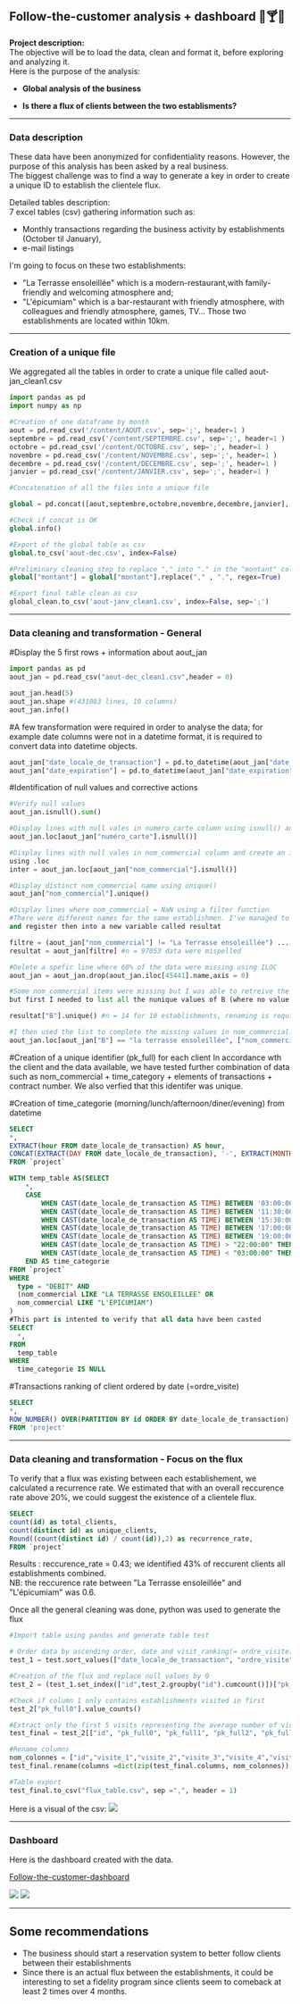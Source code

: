 ##  Follow-the-customer analysis + dashboard 🍴🍸🍕

**Project description:** 
<br> The objective will be to load the data, clean and format it, before exploring and analyzing it.
<br> Here is the purpose of the analysis:

- <b> Global analysis of the business</b>

- <b> Is there a flux of clients between the two establisments? </b>

___
### Data description 
These data have been anonymized for confidentiality reasons. 
However, the purpose of this analysis has been asked by a real business.
<br> The biggest challenge was to find a way to generate a key in order to create a unique ID to establish the clientele flux. 

Detailed tables description: 
<br> 7 excel tables (csv) gathering information such as: 
- Monthly transactions regarding the business activity by establishments (October til January),
- e-mail listings
  
I'm going to focus on these two establishments:
- "La Terrasse ensoleillée" which is a modern-restaurant,with family-friendly and welcoming atmosphere and;
- "L'épicumiam" which is a bar-restaurant with friendly atmosphere, with colleagues and friendly atmosphere, games, TV...
Those two establishments are located within 10km. 

___
### Creation of a unique file

We aggregated all the tables in order to crate a unique file called aout-jan_clean1.csv
```python
import pandas as pd
import numpy as np

#Creation of one dataframe by month
aout = pd.read_csv('/content/AOUT.csv', sep=';', header=1 )
septembre = pd.read_csv('/content/SEPTEMBRE.csv', sep=';', header=1 )
octobre = pd.read_csv('/content/OCTOBRE.csv', sep=';', header=1 )
novembre = pd.read_csv('/content/NOVEMBRE.csv', sep=';', header=1 )
decembre = pd.read_csv('/content/DECEMBRE.csv', sep=';', header=1 )
janvier = pd.read_csv('/content/JANVIER.csv', sep=';', header=1 )

#Concatenation of all the files into a unique file

global = pd.concat([aout,septembre,octobre,novembre,decembre,janvier], ignore_index=True)

#Check if concat is OK
global.info()

#Export of the global table as csv
global.to_csv('aout-dec.csv', index=False) 

#Preliminary cleaning step to replace "," into "." in the "montant" column
global["montant"] = global["montant"].replace("," , ".", regex=True)

#Export final table clean as csv
global_clean.to_csv('aout-janv_clean1.csv', index=False, sep=';') 
```


___
### Data cleaning and transformation - General 

#Display the 5 first rows + information about aout_jan 
```python
import pandas as pd
aout_jan = pd.read_csv("aout-dec_clean1.csv",header = 0) 

aout_jan.head(5)
aout_jan.shape #(431083 lines, 10 columns)
aout_jan.info()
```

#A few transformation were required in order to analyse the data; for example date columns were not in a datetime format,
it is required to convert data into datetime objects. 
```python
aout_jan["date_locale_de_transaction"] = pd.to_datetime(aout_jan["date_locale_de_transaction"])
aout_jan["date_expiration"] = pd.to_datetime(aout_jan["date_expiration"])
```
#Identification of null values and corrective actions
```python
#Verify null values
aout_jan.isnull().sum()

#Display lines with null vales in numero_carte column using isnull() and loc
aout_jan.loc[aout_jan["numéro_carte"].isnull()]

#Display lines with null vales in nom_commercial column and create an inter dataframe
using .loc 
inter = aout_jan.loc[aout_jan["nom_commercial"].isnull()]

#Display distinct nom_commercial name using unique()
aout_jan["nom_commercial"].unique()

#Display lines where nom_commercial = NaN using a filter function
#There were different names for the same establishmen. I've managed to display the incorreclty spelled names into a filter
and register then into a new variable called resultat

filtre = (aout_jan["nom_commercial"] != "La Terrasse ensoleillée") ....
resultat = aout_jan[filtre] #n = 97053 data were mispelled 

#Delete a spefic line where 60% of the data were missing using ILOC
aout_jan = aout_jan.drop(aout_jan.iloc[45441].name,axis = 0)

#Some nom_commercial items were missing but I was able to retreive the information using data from B column
but first I needed to list all the nunique values of B (where no value was missing). 

resultat["B"].unique() #n = 14 for 10 establishments, renaming is required

#I then used the list to complete the missing values in nom_commercial. 
aout_jan.loc[aout_jan["B"] == "la terrasse ensoleillée", ["nom_commercial"]] = "LA TERRASSE ENSOLEILLEE"
```
#Creation of a unique identifier (pk_full) for each client 
In accordance wth the client and the data available, we have tested further combination of data such as 
nom_commercial + time_category + elements of transactions + contract number. 
We also verfied that this identifer was unique.

#Creation of time_categorie (morning/lunch/afternoon/diner/evening) from datetime
```sql
SELECT
*,
EXTRACT(hour FROM date_locale_de_transaction) AS hour,
CONCAT(EXTRACT(DAY FROM date_locale_de_transaction), '-', EXTRACT(MONTH FROM date_locale_de_transaction)) AS jour_du_mois 
FROM `project`
```
```sql
WITH temp_table AS(SELECT
    *,
    CASE
        WHEN CAST(date_locale_de_transaction AS TIME) BETWEEN '03:00:00' AND '11:30:00' THEN 'Matin' #morning
        WHEN CAST(date_locale_de_transaction AS TIME) BETWEEN '11:30:00' AND '15:30:00' THEN 'Déjeuner' #lunch
        WHEN CAST(date_locale_de_transaction AS TIME) BETWEEN '15:30:00' AND '17:00:00' THEN 'Après_midi' #afternoon
        WHEN CAST(date_locale_de_transaction AS TIME) BETWEEN '17:00:00' AND '20:00:00' THEN 'Dîner' #diner
        WHEN CAST(date_locale_de_transaction AS TIME) BETWEEN '19:00:00' AND '22:00:00' THEN 'Dîner' #diner
        WHEN CAST(date_locale_de_transaction AS TIME) > "22:00:00" THEN 'Soirée' #evening
        WHEN CAST(date_locale_de_transaction AS TIME) < "03:00:00" THEN 'Soirée' #evening
    END AS time_categorie
FROM `project`
WHERE
  type = "DEBIT" AND
  (nom_commercial LIKE "LA TERRASSE ENSOLEILLEE" OR
  nom_commercial LIKE "L'EPICUMIAM")
)
#This part is intented to verify that all data have been casted
SELECT 
  *, 
FROM 
  temp_table
WHERE
  time_categorie IS NULL
```
#Transactions ranking of client ordered by date (=ordre_visite)
```sql
SELECT
*,
ROW_NUMBER() OVER(PARTITION BY id ORDER BY date_locale_de_transaction) AS ordre_visite
FROM 'project'
```

___
### Data cleaning and transformation - Focus on the flux 

To verify that a flux was existing between each establishement, we calculated a recurrence rate. 
We estimated that with an overall reccurence rate above 20%, we could suggest the existence of a clientele flux.

```sql
SELECT
count(id) as total_clients,
count(distinct id) as unique_clients,
Round((count(distinct id) / count(id)),2) as recurrence_rate,
FROM `project`
```
Results : reccurence_rate = 0.43; we identified 43% of reccurent clients all establishments combined. 
<br> NB: the reccurence rate between "La Terrasse ensoleillée" and "L'épicumiam" was 0.6. 

Once all the general cleaning was done, python was used to generate the flux


```python
#Import table using pandas and generate table test

# Order data by ascending order, date and visit_ranking(= ordre_visite)
test_1 = test.sort_values(["date_locale_de_transaction", "ordre_visite"],ascending = True)

#Creation of the flux and replace null values by 0
test_2 = (test_1.set_index(["id",test_2.groupby("id").cumcount()])["pk_full"].unstack(fill_value ="0").add_prefix("pk_full").reset_index())

#Check if column 1 only contains establishments visited in first
test_2["pk_full0"].value_counts()

#Extract only the first 5 visits representing the average number of visits per customer
test_final = test_2[["id", "pk_full0", "pk_full1", "pk_full2", "pk_full3", "pk_full4"]]

#Rename columns
nom_colonnes = ["id","visite_1","visite_2","visite_3","visite_4","visite_5"]
test_final.rename(columns =dict(zip(test_final.columns, nom_colonnes)), inplace = True)

#Table export 
test_final.to_csv("flux_table.csv", sep =",", header = 1)
```
Here is a visual of the csv: 
<img src="images/flux.png?raw=true"/> 


___
### Dashboard

Here is the dashboard created with the data. 

[Follow-the-customer-dashboard](/[airbnb_dataset_analysis_project.md](https://public.tableau.com/views/follow-the-customer-project/Dashboard_global?:language=fr-FR&publish=yes&:sid=&:redirect=auth&:display_count=n&:origin=viz_share_link))

<img src="images/dashboard_1.png?raw=true"/> 

<img src="images/dashboard_2.png?raw=true"/> 

___ 
##  Some recommendations
- The business should start a reservation system to better follow clients between their establishments
- Since there is an actual flux between the establishments, it could be interesting to set a fidelity program since clients seem to comeback at least 2 times over 4 months.  
